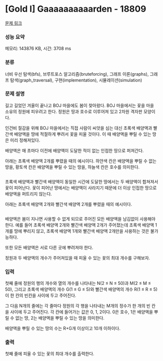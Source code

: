 # [Gold I] Gaaaaaaaaaarden - 18809 

[문제 링크](https://www.acmicpc.net/problem/18809) 

### 성능 요약

메모리: 143876 KB, 시간: 3708 ms

### 분류

너비 우선 탐색(bfs), 브루트포스 알고리즘(bruteforcing), 그래프 이론(graphs), 그래프 탐색(graph_traversal), 구현(implementation), 시뮬레이션(simulation)

### 문제 설명

<p>길고 길었던 겨울이 끝나고 BOJ 마을에도 봄이 찾아왔다. BOJ 마을에서는 꽃을 마을 소유의 정원에 피우려고 한다. 정원은 땅과 호수로 이루어져 있고 2차원 격자판 모양이다.</p>

<p>인건비 절감을 위해 BOJ 마을에서는 직접 사람이 씨앗을 심는 대신 초록색 배양액과 빨간색 배양액을 땅에 적절하게 뿌려서 꽃을 피울 것이다. 이 때 배양액을 뿌릴 수 있는 땅은 미리 정해져있다.</p>

<p>배양액은 매 초마다 이전에 배양액이 도달한 적이 없는 인접한 땅으로 퍼져간다.</p>

<p>아래는 초록색 배양액 2개를 뿌렸을 때의 예시이다. 하얀색 칸은 배양액을 뿌릴 수 없는 땅을, 황토색 칸은 배양액을 뿌릴 수 있는 땅을, 하늘색 칸은 호수를 의미한다.</p>

<p style="text-align: center;"><img alt="" src="https://upload.acmicpc.net/6c58580b-a750-4824-a9a0-2dd79eab545b/-/preview/"></p>

<p>초록색 배양액과 빨간색 배양액이 동일한 시간에 도달한 땅에서는 두 배양액이 합쳐져서 꽃이 피어난다. 꽃이 피어난 땅에서는 배양액이 사라지기 때문에 더 이상 인접한 땅으로 배양액을 퍼트리지 않는다.</p>

<p>아래는 초록색 배양액 2개와 빨간색 배양액 2개를 뿌렸을 때의 예시이다.</p>

<p style="text-align: center;"><img alt="" src="https://upload.acmicpc.net/f396d82b-ce1d-42f6-a43b-49ddff720d64/-/preview/"></p>

<p>배양액은 봄이 지나면 사용할 수 없게 되므로 주어진 모든 배양액을 남김없이 사용해야 한다. 예를 들어 초록색 배양액 2개와 빨간색 배양액 2개가 주어졌는데 초록색 배양액 1개를 땅에 뿌리지 않고, 초록색 배양액 1개와 빨간색 배양액 2개만을 사용하는 것은 불가능하다.</p>

<p>또한 모든 배양액은 서로 다른 곳에 뿌려져야 한다.</p>

<p>정원과 두 배양액의 개수가 주어져있을 때 피울 수 있는 꽃의 최대 개수를 구해보자.</p>

### 입력 

 <p>첫째 줄에 정원의 행의 개수와 열의 개수를 나타내는 N(2 ≤ N ≤ 50)과 M(2 ≤ M ≤ 50), 그리고 초록색 배양액의 개수 G(1 ≤ G ≤ 5)와 빨간색 배양액의 개수 R(1 ≤ R ≤ 5)이 한 칸의 빈칸을 사이에 두고 주어진다.</p>

<p>그 다음 N개의 줄에는 각 줄마다 정원의 각 행을 나타내는 M개의 정수가 한 개의 빈 칸을 사이에 두고 주어진다. 각 칸에 들어가는 값은 0, 1, 2이다. 0은 호수, 1은 배양액을 뿌릴 수 없는 땅, 2는 배양액을 뿌릴 수 있는 땅을 의미한다.</p>

<p>배양액을 뿌릴 수 있는 땅의 수는 R+G개 이상이고 10개 이하이다.</p>

### 출력 

 <p>첫째 줄에 피울 수 있는 꽃의 최대 개수를 출력한다.</p>

